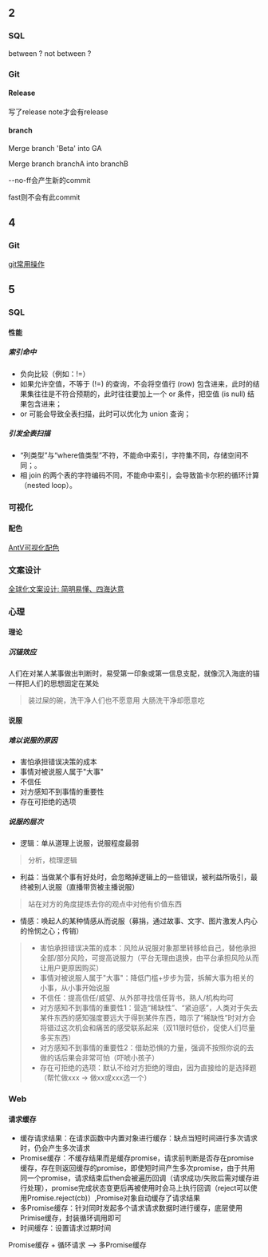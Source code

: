 ## 2

### SQL

between ? not between ?

### Git

#### Release

写了release note才会有release

#### branch

Merge branch 'Beta' into GA

Merge branch branchA into branchB

--no-ff会产生新的commit

fast则不会有此commit

## 4

### Git

[git常用操作](https://github.com/k88hudson/git-flight-rules/blob/master/README_zh-CN.md)

## 5

### SQL

#### 性能

##### 索引命中

- 负向比较（例如：!=）
- 如果允许空值，不等于 (!=) 的查询，不会将空值行 (row) 包含进来，此时的结果集往往是不符合预期的，此时往往要加上一个 or 条件，把空值 (is null) 结果包含进来；
- or 可能会导致全表扫描，此时可以优化为 union 查询；

##### 引发全表扫描

- “列类型”与“where值类型”不符，不能命中索引，字符集不同，存储空间不同；。
- 相 join 的两个表的字符编码不同，不能命中索引，会导致笛卡尔积的循环计算（nested loop）。

### 可视化

#### 配色

[AntV可视化配色](https://zhuanlan.zhihu.com/p/112540818)

### 文案设计

[全球化文案设计: 简明易懂、四海达意](https://mp.weixin.qq.com/s/QEnwoK_N_0IZ97l7NCjJPQ)

### 心理

#### 理论

##### 沉锚效应

人们在对某人某事做出判断时，易受第一印象或第一信息支配，就像沉入海底的锚一样把人们的思想固定在某处
> 装过屎的碗，洗干净人们也不愿意用
> 大肠洗干净却愿意吃



#### 说服

##### 难以说服的原因

- 害怕承担错误决策的成本
- 事情对被说服人属于"大事"
- 不信任
- 对方感知不到事情的重要性
- 存在可拒绝的选项

##### 说服的层次

- 逻辑：单从道理上说服，说服程度最弱
> 分析，梳理逻辑
- 利益：当做某个事有好处时，会忽略掉逻辑上的一些错误，被利益所吸引，最终被别人说服（直播带货被主播说服）
> 站在对方的角度提炼去你的观点中对他有价值东西
- 情感：唤起人的某种情感从而说服（募捐，通过故事、文字、图片激发人内心的怜悯之心；传销）
> - 害怕承担错误决策的成本：风险从说服对象那里转移给自己，替他承担全部/部分风险，可提高说服力（平台无理由退换，由平台承担风险从而让用户更原因购买）
> - 事情对被说服人属于"大事"：降低门槛+步步为营，拆解大事为相关的小事，从小事开始说服
> - 不信任：提高信任/威望、从外部寻找信任背书，熟人/机构均可
> - 对方感知不到事情的重要性1：营造“稀缺性”、“紧迫感”，人类对于失去某件东西的感知强度要远大于得到某件东西，暗示了“稀缺性”时对方会将错过这次机会和痛苦的感受联系起来（双11限时低价，促使人们尽量多买东西）
> - 对方感知不到事情的重要性2：借助恐惧的力量，强调不按照你说的去做的话后果会非常可怕（吓唬小孩子）
> - 存在可拒绝的选项：默认不给对方拒绝的理由，因为直接给的是选择题（帮忙做xxx -> 做xx或xxx选一个）

### Web

#### 请求缓存

- 缓存请求结果：在请求函数中内置对象进行缓存：缺点当短时间进行多次请求时，仍会产生多次请求
- Promise缓存：不缓存结果而是缓存promise，请求前判断是否存在promise缓存，存在则返回缓存的promise，即使短时间产生多次promise，由于共用同一个promise，请求结束后then会被遍历回调（请求成功/失败后需对缓存进行处理），promise完成状态变更后再被使用时会马上执行回调（reject可以使用Promise.reject(cb)）,Promise对象自动缓存了请求结果
- 多Promise缓存：针对同时发起多个请求请求数据时进行缓存，底层使用Primise缓存，封装循环调用即可
- 时间缓存：设置请求过期时间

Promise缓存 + 循环请求 --> 多Promise缓存